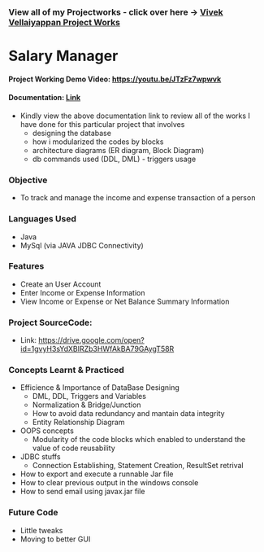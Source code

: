 ### View all of my Projectworks - click over here -> [Vivek Vellaiyappan Project Works](https://github.com/vivekVells/VivekVellaiyappanProjectWorks)

# Salary Manager
#### Project Working Demo Video: https://youtu.be/JTzFz7wpwvk
#### Documentation: [Link](https://github.com/vivekVells/Salary-Manager-Java-MySql-Project/blob/master/Documentation%20-%20Salary%20Manager%20by%20Vivek%20Vellaiyappan.pdf) 
- Kindly view the above documentation link to review all of the works I have done for this particular project that involves
  - designing the database
  - how i modularized the codes by blocks
  - architecture diagrams (ER diagram, Block Diagram)
  - db commands used (DDL, DML) - triggers usage

### Objective
- To track and manage the income and expense transaction of a person
### Languages Used 
- Java
- MySql (via JAVA JDBC Connectivity)
### Features
- Create an User Account
- Enter Income or Expense Information
- View Income or Expense or Net Balance Summary Information
### Project SourceCode:
- Link: https://drive.google.com/open?id=1gvyH3sYdXBIRZb3HWfAkBA79GAygT58R
### Concepts Learnt & Practiced
- Efficience & Importance of DataBase Designing
  - DML, DDL, Triggers and Variables 
  - Normalization & Bridge/Junction
  - How to avoid data redundancy and mantain data integrity
  - Entity Relationship Diagram
- OOPS concepts 
  - Modularity of the code blocks which enabled to understand the value of code reusability
- JDBC stuffs
  - Connection Establishing, Statement Creation, ResultSet retrival
- How to export and execute a runnable Jar file
- How to clear previous output in the windows console
- How to send email using javax.jar file
### Future Code
- Little tweaks
- Moving to better GUI
